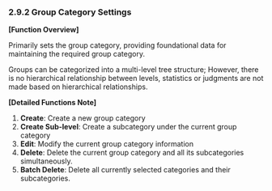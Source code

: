  ### 2.9.2 Group Category Settings

**[Function Overview]**

Primarily sets the group category, providing foundational data for maintaining the required group category.

Groups can be categorized into a multi-level tree structure; However, there is no hierarchical relationship between levels, statistics or judgments are not made based on hierarchical relationships.

**[Detailed Functions Note]**

1. **Create**: Create a new group category
2. **Create Sub-level**: Create a subcategory under the current group category
3. **Edit**: Modify the current group category information
4. **Delete**: Delete the current group category and all its subcategories simultaneously.
5. **Batch Delete**: Delete all currently selected categories and their subcategories.

